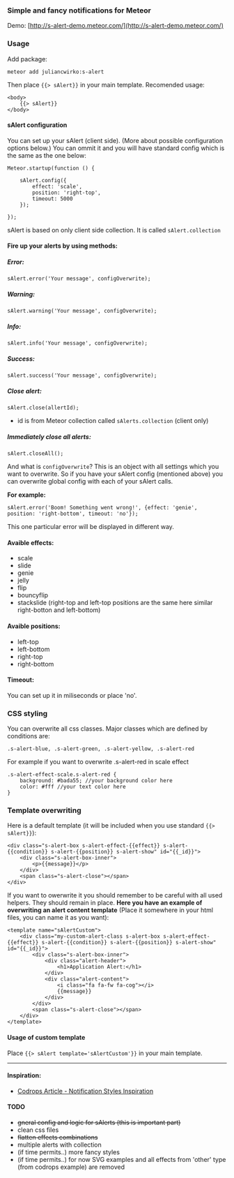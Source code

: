 ### Simple and fancy notifications for Meteor

Demo: [http://s-alert-demo.meteor.com/](http://s-alert-demo.meteor.com/)

### Usage

Add package:

    meteor add juliancwirko:s-alert

Then place ````{{> sAlert}}```` in your main template. Recomended usage:

    <body>
        {{> sAlert}}
    </body>

#### sAlert configuration

You can set up your sAlert (client side). (More about possible configuration options below.) You can ommit it and you will have standard config which is the same as the one below:

    Meteor.startup(function () {

        sAlert.config({
            effect: 'scale',
            position: 'right-top',
            timeout: 5000
        });

    });

sAlert is based on only client side collection. It is called ````sAlert.collection````

#### Fire up your alerts by using methods:

##### Error:

    sAlert.error('Your message', configOverwrite);

##### Warning:

    sAlert.warning('Your message', configOverwrite);

##### Info:

    sAlert.info('Your message', configOverwrite);

##### Success:

    sAlert.success('Your message', configOverwrite);

##### Close alert:

    sAlert.close(allertId);
- id is from Meteor collection called ````sAlerts.collection```` (client only)

##### Immediately close all alerts:

    sAlert.closeAll();


And what is ````configOverwrite````?
This is an object with all settings which you want to overwrite. So if you have your sAlert config (mentioned above) you can overwrite global config with each of your sAlert calls.

**For example:**

    sAlert.error('Boom! Something went wrong!', {effect: 'genie', position: 'right-bottom', timeout: 'no'});

This one particular error will be displayed in different way.

#### Avaible effects:

- scale
- slide
- genie
- jelly
- flip
- bouncyflip
- stackslide (right-top and left-top positions are the same here similar right-botton and left-bottom)

#### Avaible positions:

- left-top
- left-bottom
- right-top
- right-bottom

#### Timeout:

You can set up it in miliseconds or place 'no'.

### CSS styling

You can overwrite all css classes. Major classes which are defined by conditions are:

````.s-alert-blue, .s-alert-green, .s-alert-yellow, .s-alert-red````

For example if you want to overwrite .s-alert-red in scale effect

    .s-alert-effect-scale.s-alert-red {
        background: #bada55; //your background color here
        color: #fff //your text color here
    }


### Template overwriting

Here is a default template (it will be included when you use standard ````{{> sAlert}}````):

    <div class="s-alert-box s-alert-effect-{{effect}} s-alert-{{condition}} s-alert-{{position}} s-alert-show" id="{{_id}}">
        <div class="s-alert-box-inner">
            <p>{{message}}</p>
        </div>
        <span class="s-alert-close"></span>
    </div>

If you want to owerwrite it you should remember to be careful with all used helpers. They should remain in place.
**Here you have an example of overwriting an alert content template** (Place it somewhere in your html files, you can name it as you want):

    <template name="sAlertCustom">
        <div class="my-custom-alert-class s-alert-box s-alert-effect-{{effect}} s-alert-{{condition}} s-alert-{{position}} s-alert-show" id="{{_id}}">
            <div class="s-alert-box-inner">
                <div class="alert-header">
                    <h1>Application Alert:</h1>
                </div>
                <div class="alert-content">
                    <i class="fa fa-fw fa-cog"></i>
                    {{message}}
                </div>
            </div>
            <span class="s-alert-close"></span>
        </div>
    </template>

#### Usage of custom template

Place ````{{> sAlert template='sAlertCustom'}}```` in your main template.

- - -

#### Inspiration:

- [Codrops Article - Notification Styles Inspiration](http://tympanus.net/codrops/2014/07/23/notification-styles-inspiration/)

#### TODO

- <s>gneral config and logic for sAlerts (this is important part)</s>
- clean css files
- <s>flatten effects combinations</s>
- multiple alerts with collection
- (if time permits..) more fancy styles
- (if time permits..) for now SVG examples and all effects from 'other' type (from codrops example) are removed